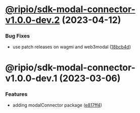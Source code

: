 # [@ripio/sdk-modal-connector-v1.0.0-dev.2](https://github.com/ripio/sdkjs/compare/@ripio/sdk-modal-connector-v1.0.0-dev.1...@ripio/sdk-modal-connector-v1.0.0-dev.2) (2023-04-12)


### Bug Fixes

* use patch releases on wagmi and web3modal ([18bcb4d](https://github.com/ripio/sdkjs/commit/18bcb4d5692b20e357af5f73b38520a41f6e2a2b))

# @ripio/sdk-modal-connector-v1.0.0-dev.1 (2023-03-06)


### Features

* adding modalConnector package ([e817ff4](https://github.com/ripio/sdkjs/commit/e817ff44595e25573985d175ec1d6413e7cd34b0))
